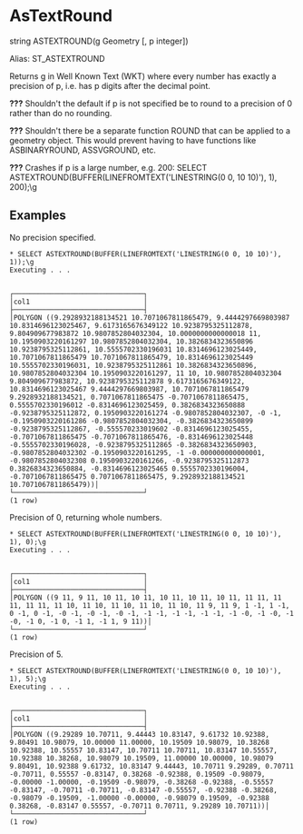 # AsTextRound #

string ASTEXTROUND(g Geometry [, p integer])

Alias: ST_ASTEXTROUND

Returns g in Well Known Text (WKT) where every number has exactly a precision of p, i.e. has p digits after the decimal point.

**???** Shouldn't the default if p is not specified be to round to a precision of 0 rather than do no rounding.

**???** Shouldn't there be a separate function ROUND that can be applied to a geometry object. This would prevent having to have functions like ASBINARYROUND, ASSVGROUND, etc.

**???** Crashes if p is a large number, e.g. 200: SELECT ASTEXTROUND(BUFFER(LINEFROMTEXT('LINESTRING(0 0, 10 10)'), 1), 200);\g

## Examples ##

No precision specified.

    * SELECT ASTEXTROUND(BUFFER(LINEFROMTEXT('LINESTRING(0 0, 10 10)'), 1));\g     
    Executing . . .


    ┌────────────────────────────────┐
    │col1                            │
    ├────────────────────────────────┤
    │POLYGON ((9.2928932188134521 10.7071067811865479, 9.4444297669803987 10.8314696123025467, 9.6173165676349122 10.9238795325112878, 9.804909677983872 10.9807852804032304, 10.0000000000000018 11, 10.1950903220161297 10.9807852804032304, 10.3826834323650896 10.9238795325112861, 10.5555702330196031 10.8314696123025449, 10.7071067811865479 10.7071067811865479, 10.8314696123025449 10.5555702330196031, 10.9238795325112861 10.3826834323650896, 10.9807852804032304 10.1950903220161297, 11 10, 10.9807852804032304 9.804909677983872, 10.9238795325112878 9.6173165676349122, 10.8314696123025467 9.4444297669803987, 10.7071067811865479 9.2928932188134521, 0.7071067811865475 -0.7071067811865475, 0.5555702330196012 -0.8314696123025459, 0.3826834323650888 -0.9238795325112872, 0.1950903220161274 -0.9807852804032307, -0 -1, -0.1950903220161286 -0.9807852804032304, -0.3826834323650899 -0.9238795325112867, -0.555570233019602 -0.8314696123025455, -0.7071067811865475 -0.7071067811865476, -0.8314696123025448 -0.5555702330196028, -0.9238795325112865 -0.3826834323650903, -0.9807852804032302 -0.1950903220161295, -1 -0.000000000000001, -0.9807852804032308 0.1950903220161266, -0.9238795325112873 0.3826834323650884, -0.8314696123025465 0.5555702330196004, -0.7071067811865475 0.7071067811865475, 9.2928932188134521 10.7071067811865479))│
    └────────────────────────────────┘
    (1 row)

Precision of 0, returning whole numbers.

    * SELECT ASTEXTROUND(BUFFER(LINEFROMTEXT('LINESTRING(0 0, 10 10)'), 1), 0);\g
    Executing . . .


    ┌────────────────────────────────┐
    │col1                            │
    ├────────────────────────────────┤
    │POLYGON ((9 11, 9 11, 10 11, 10 11, 10 11, 10 11, 10 11, 11 11, 11 11, 11 11, 11 10, 11 10, 11 10, 11 10, 11 10, 11 9, 11 9, 1 -1, 1 -1, 0 -1, 0 -1, -0 -1, -0 -1, -0 -1, -1 -1, -1 -1, -1 -1, -1 -0, -1 -0, -1 -0, -1 0, -1 0, -1 1, -1 1, 9 11))│
    └────────────────────────────────┘
    (1 row)

Precision of 5.

    * SELECT ASTEXTROUND(BUFFER(LINEFROMTEXT('LINESTRING(0 0, 10 10)'), 1), 5);\g
    Executing . . .


    ┌────────────────────────────────┐
    │col1                            │
    ├────────────────────────────────┤
    │POLYGON ((9.29289 10.70711, 9.44443 10.83147, 9.61732 10.92388, 9.80491 10.98079, 10.00000 11.00000, 10.19509 10.98079, 10.38268 10.92388, 10.55557 10.83147, 10.70711 10.70711, 10.83147 10.55557, 10.92388 10.38268, 10.98079 10.19509, 11.00000 10.00000, 10.98079 9.80491, 10.92388 9.61732, 10.83147 9.44443, 10.70711 9.29289, 0.70711 -0.70711, 0.55557 -0.83147, 0.38268 -0.92388, 0.19509 -0.98079, -0.00000 -1.00000, -0.19509 -0.98079, -0.38268 -0.92388, -0.55557 -0.83147, -0.70711 -0.70711, -0.83147 -0.55557, -0.92388 -0.38268, -0.98079 -0.19509, -1.00000 -0.00000, -0.98079 0.19509, -0.92388 0.38268, -0.83147 0.55557, -0.70711 0.70711, 9.29289 10.70711))│
    └────────────────────────────────┘
    (1 row)
